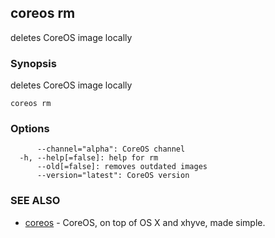 ## coreos rm

deletes CoreOS image locally

### Synopsis


deletes CoreOS image locally

```
coreos rm
```

### Options

```
      --channel="alpha": CoreOS channel
  -h, --help[=false]: help for rm
      --old[=false]: removes outdated images
      --version="latest": CoreOS version
```

### SEE ALSO
* [coreos](coreos.md)	 - CoreOS, on top of OS X and xhyve, made simple.

